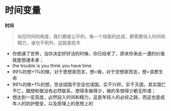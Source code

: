 # 时间变量



**时间**

> 站在时间的角度，我们都是公平的，每一个技能的达成，都需要投入时间和精力，谁也不例外，这就是技术

* 你想通了世界，当你决定好好活的时候，你已经老了，原来你来此一遭的价值就是想通本身；
* the trouble is you think you have time
* 99%的想+1%的做，对于思想家而言，想=做，对于空想家而言，想=浪费生命
* 99%的做+1%的想，空谈误国不空谈也误国，实干兴邦，实干灭国，其实国亡不亡，跟想和做没有必然联系，想得多做得少，做的多想得少都无所谓；
* 想达到一定高度，必然投入时间和精力，这是年轻人的必经之路，而这也是成年人的防护壁垒，以及原理上的思想上的

